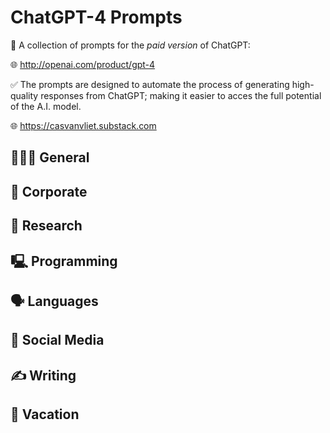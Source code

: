 # ChatGPT-4 Prompts

🤖 A collection of prompts for the *paid version* of ChatGPT: 

🌐 http://openai.com/product/gpt-4

✅ The prompts are designed to automate the process of generating high-quality responses from ChatGPT; making it easier to acces the full potential of the A.I. model.

🌐 https://casvanvliet.substack.com

## 👩🏻‍💻 General
## 👔 Corporate
## 🔎 Research
## 🖳 Programming
## 🗣️ Languages
## 📱 Social Media
## ✍️ Writing
## 👙 Vacation
